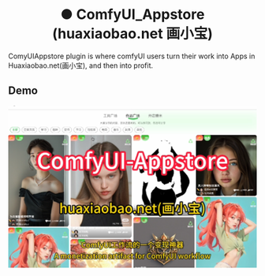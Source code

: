 



<h1 align="center">● ComfyUI_Appstore (huaxiaobao.net 画小宝)</h1>

ComyUIAppstore plugin is where comfyUI users turn their work into Apps in Huaxiaobao.net(画小宝), and then into profit. 
<br>


## Demo 

[![Demo](./assets/thumbnail1.png)](https://taoaibj.oss-rg-china-mainland.aliyuncs.com/resources/comfyui_appstore_intro.mp4)





<br>
